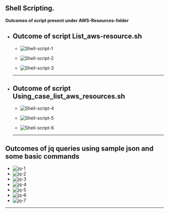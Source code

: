 ## Shell Scripting.

**Outcomes of script present under AWS-Resources-folder**
 
  - **Outcome of script List_aws-resource.sh**
    --- 
    - ![Shell-script-1](./images/Shell-script-1.png)

    - ![Shell-script-2](./images/Shell-script-2.png)

    - ![Shell-script-3](./images/Shell-script-3.png)
    ---

- **Outcome of script Using_case_list_aws_resources.sh**
    --- 
    - ![Shell-script-4](./images/Shell-script-4.png)

    - ![Shell-script-5](./images/Shell-script-5.png)
    
    - ![Shell-script-6](./images/Shell-script-6.png)
    ---

**Outcomes of jq queries using sample json and some basic commands**
  ---
  - ![jq-1](./images/jq-1.png)
  - ![jq-2](./images/jq-2.png)
  - ![jq-3](./images/jq-3.png)
  - ![jq-4](./images/jq-4.png)
  - ![jq-5](./images/jq-5.png)
  - ![jq-6](./images/jq-6.png)
  - ![jq-7](./images/jq-7.png)
  ---
